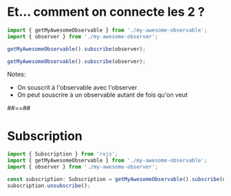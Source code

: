 # Et... comment on connecte les 2 ?

<!-- .slide: class="with-code" -->

<div class="fragment">

```typescript
import { getMyAwesomeObservable } from './my-awesome-observable';
import { observer } from './my-awesome-observer';

getMyAwesomeObservable().subscribe(observer);
```

<!-- .element: class="big-code block" -->

</div>
<div class="fragment">

```typescript
getMyAwesomeObservable().subscribe(observer);
```

<!-- .element: class="big-code block" -->

</div>

Notes:
- On souscrit à l'observable avec l'observer
- On peut souscrire à un observable autant de fois qu'on veut

##==##

<!-- .slide: class="with-code" -->

# Subscription

```typescript
import { Subscription } from 'rxjs';
import { getMyAwesomeObservable } from './my-awesome-observable';
import { observer } from './my-awesome-observer';

const subscription: Subscription = getMyAwesomeObservable().subscribe(observer);
subscription.unsubscribe();
```

<!-- .element: class="big-code block" -->
